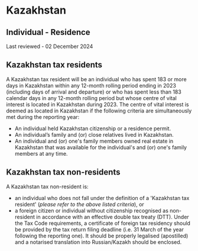 # Kazakhstan
## Individual - Residence
Last reviewed - 02 December 2024
## Kazakhstan tax residents
A Kazakhstan tax resident will be an individual who has spent 183 or more days in Kazakhstan within any 12-month rolling period ending in 2023 (including days of arrival and departure) or who has spent less than 183 calendar days in any 12-month rolling period but whose centre of vital interest is located in Kazakhstan during 2023.
The centre of vital interest is deemed as located in Kazakhstan if the following criteria are simultaneously met during the reporting year:
  * An individual held Kazakhstan citizenship or a residence permit.
  * An individual’s family and (or) close relatives lived in Kazakhstan.
  * An individual and (or) one's family members owned real estate in Kazakhstan that was available for the individual's and (or) one's family members at any time.


## Kazakhstan tax non-residents
A Kazakhstan tax non-resident is:
  * an individual who does not fall under the definition of a 'Kazakhstan tax resident' (_please refer to the above listed criteria_), or
  * a foreign citizen or individual without citizenship recognised as non-resident in accordance with an effective double tax treaty (DTT). Under the Tax Code requirements, a certificate of foreign tax residency should be provided by the tax return filing deadline (i.e. 31 March of the year following the reporting one). It should be properly legalised (apostilled) and a notarised translation into Russian/Kazakh should be enclosed.


